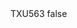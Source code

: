 <?xml version="1.0" encoding="UTF-8"?>
<CustomMetadata xmlns="http://soap.sforce.com/2006/04/metadata">
    <label>TXU563</label>
    <protected>false</protected>
</CustomMetadata>
